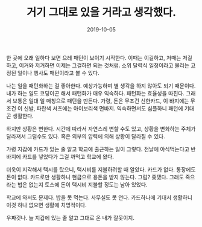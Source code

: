 ﻿---
layout:     post
title:      거기 그대로 있을 거라고 생각했다.
date:       2019-10-05
summary:  
categories: anything
---
한 곳에 오래 일하다 보면 으레 패턴이 보이기 시작한다. 이때는 이걸하고, 저때는 저걸하고, 이거와 저거하면 이제는 그걸하면 되는 것처럼. 소위 달력식 일정이라고 불리는 고정된 일이나 행사도 패턴이라고 볼 수 있다. 

나는 일을 패턴화하는 걸 좋아한다. 예상가능하며 별 생각을 하지 않아도 되기 때문이다. 내가 하는 일도 코딩이곤 해서 패턴화가 매우 익숙하다. 패턴화는 효율성을 따진다. 그래서 보통은 일대 일 매칭으로 패턴을 만든다. 가령, 돈은 무조건 신한카드, 이 바지에는 무조건 이 신발, 파란색 셔츠에는 아이보리색 면바지. 익숙하면서도 심플하니 패턴에 기대곤 생활한다.

하지만 상황은 변한다. 시간에 따라서 자연스레 변할 수도 있고, 상황을 변화하는 주체가 달라져서 그럴수도 있다. 혹은 외부의 압력에 의해 상황이 달라질 수 있다.

가령 지갑에 카드가 있는 줄 알고 학교에 출근하는 일이 그렇다. 전날에 야식먹는다고 반바지에 카드를 넣었다가 그걸 까먹고 학교에 왔다. 

더욱이 지각해서 택시를 탔으니, 택시비를 지불하려할 때 알았다. 카드가 없다. 통장에도 돈이 없다. 카드로만 생활하니 현금으로 용돈을 받지 않는다. 그럼? 좆댔다. 그래도 죽으라는 법은 없는지 토스에 돈이 택시비 지불할 정도는 남아 있었다.

학교에 와서도 문제다. 밥을 못 먹는다. 사무실도 못 연다. 카드하나에 기대서 생활하니 이것 하나 없으면 생활에 치명적이다. 

우짜것나. 늘 지갑에 있는 줄 알고 그대로 온 내가 잘못이지.
